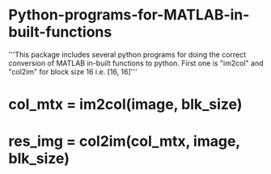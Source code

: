 # Python-programs-for-MATLAB-in-built-functions
'''This package includes several python programs for doing the correct conversion of MATLAB in-built functions to python.
First one is "im2col" and "col2im" for block size 16 i.e. [16, 16]'''
# col_mtx = im2col(image, blk_size)
# res_img = col2im(col_mtx, image, blk_size)
